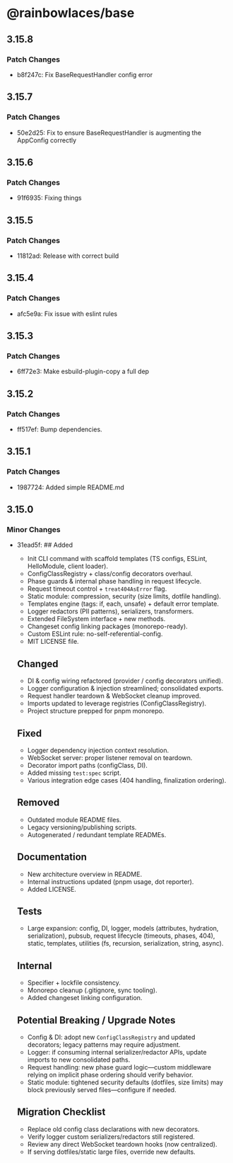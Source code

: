 # @rainbowlaces/base

## 3.15.8

### Patch Changes

- b8f247c: Fix BaseRequestHandler config error

## 3.15.7

### Patch Changes

- 50e2d25: Fix to ensure BaseRequestHandler is augmenting the AppConfig correctly

## 3.15.6

### Patch Changes

- 91f6935: Fixing things

## 3.15.5

### Patch Changes

- 11812ad: Release with correct build

## 3.15.4

### Patch Changes

- afc5e9a: Fix issue with eslint rules

## 3.15.3

### Patch Changes

- 6ff72e3: Make esbuild-plugin-copy a full dep

## 3.15.2

### Patch Changes

- ff517ef: Bump dependencies.

## 3.15.1

### Patch Changes

- 1987724: Added simple README.md

## 3.15.0

### Minor Changes

- 31ead5f: ## Added

  - Init CLI command with scaffold templates (TS configs, ESLint, HelloModule, client loader).
  - ConfigClassRegistry + class/config decorators overhaul.
  - Phase guards & internal phase handling in request lifecycle.
  - Request timeout control + `treat404AsError` flag.
  - Static module: compression, security (size limits, dotfile handling).
  - Templates engine (tags: if, each, unsafe) + default error template.
  - Logger redactors (PII patterns), serializers, transformers.
  - Extended FileSystem interface + new methods.
  - Changeset config linking packages (monorepo-ready).
  - Custom ESLint rule: no-self-referential-config.
  - MIT LICENSE file.

  ## Changed

  - DI & config wiring refactored (provider / config decorators unified).
  - Logger configuration & injection streamlined; consolidated exports.
  - Request handler teardown & WebSocket cleanup improved.
  - Imports updated to leverage registries (ConfigClassRegistry).
  - Project structure prepped for pnpm monorepo.

  ## Fixed

  - Logger dependency injection context resolution.
  - WebSocket server: proper listener removal on teardown.
  - Decorator import paths (configClass, DI).
  - Added missing `test:spec` script.
  - Various integration edge cases (404 handling, finalization ordering).

  ## Removed

  - Outdated module README files.
  - Legacy versioning/publishing scripts.
  - Autogenerated / redundant template READMEs.

  ## Documentation

  - New architecture overview in README.
  - Internal instructions updated (pnpm usage, dot reporter).
  - Added LICENSE.

  ## Tests

  - Large expansion: config, DI, logger, models (attributes, hydration, serialization), pubsub, request lifecycle (timeouts, phases, 404), static, templates, utilities (fs, recursion, serialization, string, async).

  ## Internal

  - Specifier + lockfile consistency.
  - Monorepo cleanup (.gitignore, sync tooling).
  - Added changeset linking configuration.

  ## Potential Breaking / Upgrade Notes

  - Config & DI: adopt new `ConfigClassRegistry` and updated decorators; legacy patterns may require adjustment.
  - Logger: if consuming internal serializer/redactor APIs, update imports to new consolidated paths.
  - Request handling: new phase guard logic—custom middleware relying on implicit phase ordering should verify behavior.
  - Static module: tightened security defaults (dotfiles, size limits) may block previously served files—configure if needed.

  ## Migration Checklist

  - Replace old config class declarations with new decorators.
  - Verify logger custom serializers/redactors still registered.
  - Review any direct WebSocket teardown hooks (now centralized).
  - If serving dotfiles/static large files, override new defaults.
